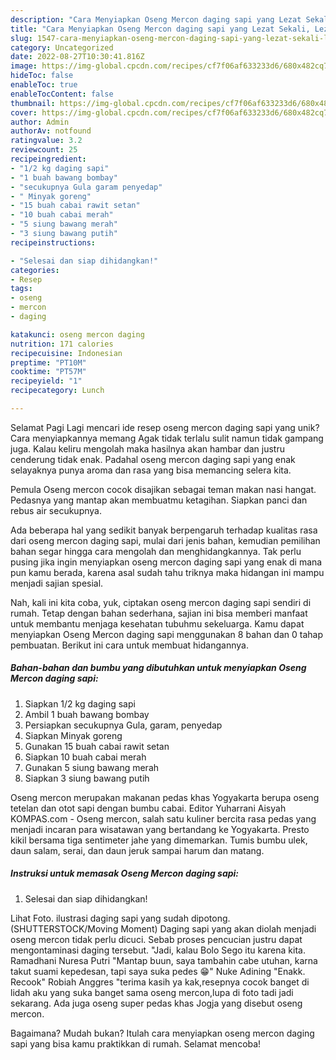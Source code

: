 ```yaml
---
description: "Cara Menyiapkan Oseng Mercon daging sapi yang Lezat Sekali, Lezat"
title: "Cara Menyiapkan Oseng Mercon daging sapi yang Lezat Sekali, Lezat"
slug: 1547-cara-menyiapkan-oseng-mercon-daging-sapi-yang-lezat-sekali-lezat
category: Uncategorized
date: 2022-08-27T10:30:41.816Z
image: https://img-global.cpcdn.com/recipes/cf7f06af633233d6/680x482cq70/oseng-mercon-daging-sapi-foto-resep-utama.jpg
hideToc: false
enableToc: true
enableTocContent: false
thumbnail: https://img-global.cpcdn.com/recipes/cf7f06af633233d6/680x482cq70/oseng-mercon-daging-sapi-foto-resep-utama.jpg
cover: https://img-global.cpcdn.com/recipes/cf7f06af633233d6/680x482cq70/oseng-mercon-daging-sapi-foto-resep-utama.jpg
author: Admin
authorAv: notfound
ratingvalue: 3.2
reviewcount: 25
recipeingredient:
- "1/2 kg daging sapi"
- "1 buah bawang bombay"
- "secukupnya Gula garam penyedap"
- " Minyak goreng"
- "15 buah cabai rawit setan"
- "10 buah cabai merah"
- "5 siung bawang merah"
- "3 siung bawang putih"
recipeinstructions:

- "Selesai dan siap dihidangkan!"
categories:
- Resep
tags:
- oseng
- mercon
- daging

katakunci: oseng mercon daging 
nutrition: 171 calories
recipecuisine: Indonesian
preptime: "PT10M"
cooktime: "PT57M"
recipeyield: "1"
recipecategory: Lunch

---
```



Selamat Pagi Lagi mencari ide resep oseng mercon daging sapi yang unik? Cara menyiapkannya memang Agak tidak terlalu sulit namun tidak gampang juga. Kalau keliru mengolah maka hasilnya akan hambar dan justru cenderung tidak enak. Padahal oseng mercon daging sapi yang enak selayaknya punya aroma dan rasa yang bisa memancing selera kita.


Pemula Oseng mercon cocok disajikan sebagai teman makan nasi hangat. Pedasnya yang mantap akan membuatmu ketagihan. Siapkan panci dan rebus air secukupnya.

Ada beberapa hal yang sedikit banyak berpengaruh terhadap kualitas rasa dari oseng mercon daging sapi, mulai dari jenis bahan, kemudian pemilihan bahan segar hingga cara mengolah dan menghidangkannya. Tak perlu pusing jika ingin menyiapkan oseng mercon daging sapi yang enak di mana pun kamu berada, karena asal sudah tahu triknya maka hidangan ini mampu menjadi sajian spesial.


Nah, kali ini kita coba, yuk, ciptakan oseng mercon daging sapi sendiri di rumah. Tetap dengan bahan sederhana, sajian ini bisa memberi manfaat untuk membantu menjaga kesehatan tubuhmu sekeluarga. Kamu dapat menyiapkan Oseng Mercon daging sapi menggunakan 8 bahan dan 0 tahap pembuatan. Berikut ini cara untuk membuat hidangannya.

<!--inarticleads1-->

##### Bahan-bahan dan bumbu yang dibutuhkan untuk menyiapkan Oseng Mercon daging sapi:

1. Siapkan 1/2 kg daging sapi
1. Ambil 1 buah bawang bombay
1. Persiapkan secukupnya Gula, garam, penyedap
1. Siapkan  Minyak goreng
1. Gunakan 15 buah cabai rawit setan
1. Siapkan 10 buah cabai merah
1. Gunakan 5 siung bawang merah
1. Siapkan 3 siung bawang putih


Oseng mercon merupakan makanan pedas khas Yogyakarta berupa oseng tetelan dan otot sapi dengan bumbu cabai. Editor Yuharrani Aisyah KOMPAS.com - Oseng mercon, salah satu kuliner bercita rasa pedas yang menjadi incaran para wisatawan yang bertandang ke Yogyakarta. Presto kikil bersama tiga sentimeter jahe yang dimemarkan. Tumis bumbu ulek, daun salam, serai, dan daun jeruk sampai harum dan matang. 

<!--inarticleads2-->

##### Instruksi untuk memasak Oseng Mercon daging sapi:


1. Selesai dan siap dihidangkan!

Lihat Foto. ilustrasi daging sapi yang sudah dipotong. (SHUTTERSTOCK/Moving Moment) Daging sapi yang akan diolah menjadi oseng mercon tidak perlu dicuci. Sebab proses pencucian justru dapat mengontaminasi daging tersebut. &#34;Jadi, kalau Bolo Sego itu karena kita. Ramadhani Nuresa Putri &#34;Mantap buun, saya tambahin cabe utuhan, karna takut suami kepedesan, tapi saya suka pedes 😁&#34; Nuke Adining &#34;Enakk. Recook&#34; Robiah Anggres &#34;terima kasih ya kak,resepnya cocok banget di lidah aku yang suka banget sama oseng mercon,lupa di foto tadi jadi sekarang. Ada juga oseng super pedas khas Jogja yang disebut oseng mercon. 

Bagaimana? Mudah bukan? Itulah cara menyiapkan oseng mercon daging sapi yang bisa kamu praktikkan di rumah. Selamat mencoba!
